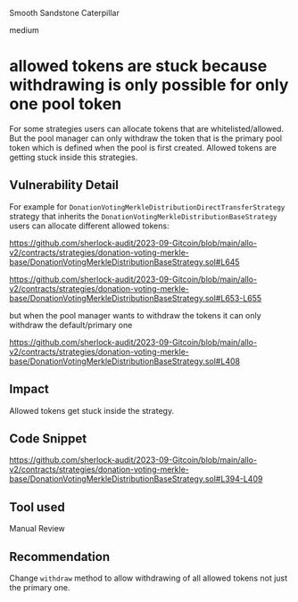 Smooth Sandstone Caterpillar

medium

# allowed tokens are stuck because withdrawing is only possible for only one pool token

For some strategies users can allocate tokens that are whitelisted/allowed. But the pool manager can only withdraw the token that is the primary pool token which is defined when the pool is first created. Allowed tokens are getting stuck inside this strategies.

## Vulnerability Detail

For example for `DonationVotingMerkleDistributionDirectTransferStrategy` strategy that inherits the `DonationVotingMerkleDistributionBaseStrategy` users can allocate different allowed tokens:

https://github.com/sherlock-audit/2023-09-Gitcoin/blob/main/allo-v2/contracts/strategies/donation-voting-merkle-base/DonationVotingMerkleDistributionBaseStrategy.sol#L645

https://github.com/sherlock-audit/2023-09-Gitcoin/blob/main/allo-v2/contracts/strategies/donation-voting-merkle-base/DonationVotingMerkleDistributionBaseStrategy.sol#L653-L655

but when the pool manager wants to withdraw the tokens it can only withdraw the default/primary one

https://github.com/sherlock-audit/2023-09-Gitcoin/blob/main/allo-v2/contracts/strategies/donation-voting-merkle-base/DonationVotingMerkleDistributionBaseStrategy.sol#L408

## Impact

Allowed tokens get stuck inside the strategy.

## Code Snippet

https://github.com/sherlock-audit/2023-09-Gitcoin/blob/main/allo-v2/contracts/strategies/donation-voting-merkle-base/DonationVotingMerkleDistributionBaseStrategy.sol#L394-L409

## Tool used

Manual Review

## Recommendation

Change `withdraw` method to allow withdrawing of all allowed tokens not just the primary one.